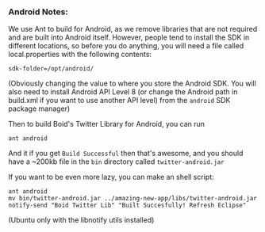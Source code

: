 ### Android Notes:

We use Ant to build for Android, as we remove libraries that are not required and are built into Android itself. However, people tend to install the SDK in different locations, so before you do anything, you will need a file called local.properties with the following contents:

	sdk-folder=/opt/android/

(Obviously changing the value to where you store the Android SDK. You will also need to install Android API Level 8 (or change the Android path in build.xml if you want to use another API level) from the `android` SDK package manager)

Then to build Boid's Twitter Library for Android, you can run

	ant android

And it if you get `Build Successful` then that's awesome, and you should have a ~200kb file in the `bin` directory called `twitter-android.jar`

If you want to be even more lazy, you can make an shell script:

	ant android
	mv bin/twitter-android.jar ../amazing-new-app/libs/twitter-android.jar
	notify-send "Boid Twitter Lib" "Built Succesfully! Refresh Eclipse"

(Ubuntu only with the libnotify utils installed)

